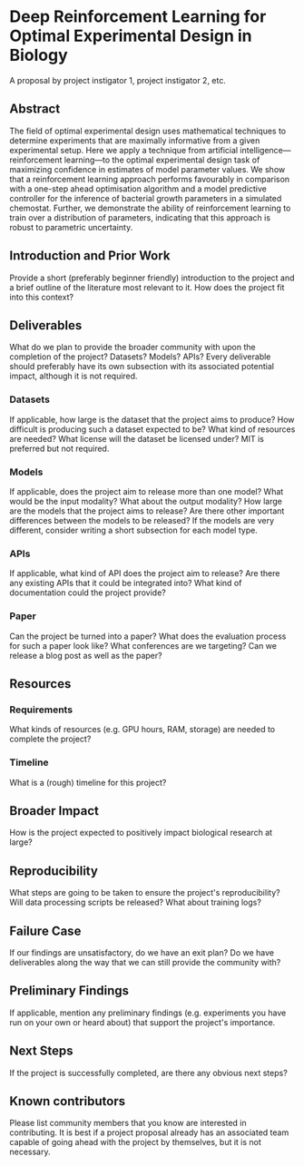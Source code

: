 # Deep Reinforcement Learning for Optimal Experimental Design in Biology

A proposal by project instigator 1, project instigator 2, etc.

## Abstract


The field of optimal experimental design uses mathematical techniques to determine experiments that are maximally informative from a given experimental setup. Here we apply a technique from artificial intelligence—reinforcement learning—to the optimal experimental design task of maximizing confidence in estimates of model parameter values. We show that a reinforcement learning approach performs favourably in comparison with a one-step ahead optimisation algorithm and a model predictive controller for the inference of bacterial growth parameters in a simulated chemostat. Further, we demonstrate the ability of reinforcement learning to train over a distribution of parameters, indicating that this approach is robust to parametric uncertainty.

## Introduction and Prior Work

Provide a short (preferably beginner friendly) introduction to the project and a brief outline of the literature most relevant to it. How does the project fit into this context?

## Deliverables

What do we plan to provide the broader community with upon the completion of the project? Datasets? Models? APIs? Every deliverable should preferably have its own subsection with its associated potential impact, although it is not required.

### Datasets

If applicable, how large is the dataset that the project aims to produce? How difficult is producing such a dataset expected to be? What kind of resources are needed? What license will the dataset be licensed under? MIT is preferred but not required.


### Models

If applicable, does the project aim to release more than one model? What would be the input modality? What about the output modality? How large are the models that the project aims to release? Are there other important differences between the models to be released? If the models are very different, consider writing a short subsection for each model type.

### APIs

If applicable, what kind of API does the project aim to release? Are there any existing APIs that it could be integrated into? What kind of documentation could the project provide?

### Paper

Can the project be turned into a paper? What does the evaluation process for such a paper look like? What conferences are we targeting? Can we release a blog post as well as the paper?

## Resources

### Requirements

What kinds of resources (e.g. GPU hours, RAM, storage) are needed to complete the project?

### Timeline

What is a (rough) timeline for this project?

## Broader Impact

How is the project expected to positively impact biological research at large?

## Reproducibility

What steps are going to be taken to ensure the project's reproducibility? Will data processing scripts be released? What about training logs?

## Failure Case

If our findings are unsatisfactory, do we have an exit plan? Do we have deliverables along the way that we can still provide the community with?

## Preliminary Findings

If applicable, mention any preliminary findings (e.g. experiments you have run on your own or heard about) that support the project's importance.

## Next Steps

If the project is successfully completed, are there any obvious next steps?

## Known contributors

Please list community members that you know are interested in contributing. It is best if a project proposal already has an associated team capable of going ahead with the project by themselves, but it is not necessary.
